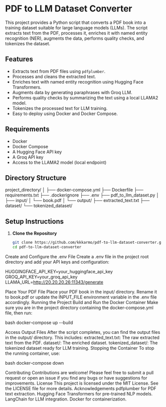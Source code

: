 # PDF to LLM Dataset Converter

This project provides a Python script that converts a PDF book into a training dataset suitable for large language models (LLMs). The script extracts text from the PDF, processes it, enriches it with named entity recognition (NER), augments the data, performs quality checks, and tokenizes the dataset.

## Features

- Extracts text from PDF files using `pdfplumber`.
- Processes and cleans the extracted text.
- Enriches text with named entity recognition using Hugging Face Transformers.
- Augments data by generating paraphrases with Groq LLM.
- Performs quality checks by summarizing the text using a local LLAMA2 model.
- Tokenizes the processed text for LLM training.
- Easy to deploy using Docker and Docker Compose.

## Requirements

- Docker
- Docker Compose
- A Hugging Face API key
- A Groq API key
- Access to the LLAMA2 model (local endpoint)

## Directory Structure


project_directory/
│
├── docker-compose.yml
├── Dockerfile
├── requirements.txt
├── .dockerignore
├── .env
├── pdf_to_llm_dataset.py
│
├── input/
│ └── book.pdf
│
└── output/
├── extracted_text.txt
├── dataset/
└── tokenized_dataset/

## Setup Instructions

1. **Clone the Repository**

   ```bash
   git clone https://github.com/kkkarmo/pdf-to-llm-dataset-converter.git
   cd pdf-to-llm-dataset-converter

Create and Configure the .env File
Create a .env file in the project root directory and add your API keys and configuration:

HUGGINGFACE_API_KEY=your_huggingface_api_key
GROQ_API_KEY=your_groq_api_key
LLAMA_URL=http://20.20.20.26:11343/generate

Place Your PDF File
Place your PDF book in the input/ directory. Rename it to book.pdf or update the INPUT_FILE environment variable in the .env file accordingly.
Running the Project
Build and Run the Docker Container
Make sure you are in the project directory containing the docker-compose.yml file, then run:

bash
docker-compose up --build

Access Output Files
After the script completes, you can find the output files in the output/ directory. This includes:
extracted_text.txt: The raw extracted text from the PDF.
dataset/: The enriched dataset.
tokenized_dataset/: The tokenized dataset ready for LLM training.
Stopping the Container
To stop the running container, use:

bash
docker-compose down

Contributing
Contributions are welcome! Please feel free to submit a pull request or open an issue if you find any bugs or have suggestions for improvements.
License
This project is licensed under the MIT License. See the LICENSE file for more details.
Acknowledgements
pdfplumber for PDF text extraction.
Hugging Face Transformers for pre-trained NLP models.
LangChain for LLM integration.
Docker for containerization.
